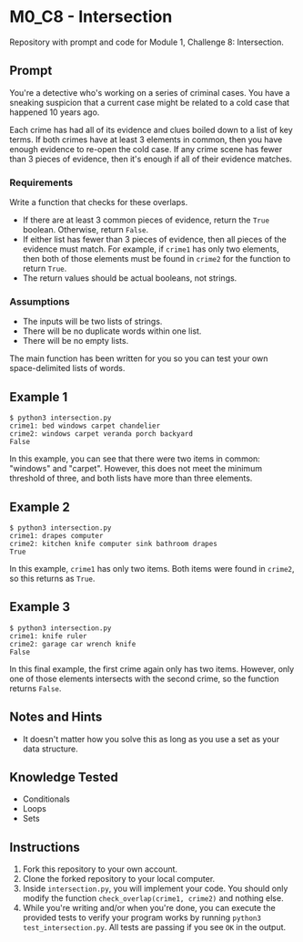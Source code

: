# M0_C8 - Intersection
Repository with prompt and code for Module 1, Challenge 8: Intersection.

## Prompt
You're a detective who's working on a series of criminal cases. You have a sneaking suspicion that a current case might be related to a cold case that happened 10 years ago.

Each crime has had all of its evidence and clues boiled down to a list of key terms. If both crimes have at least 3 elements in common, then you have enough evidence to re-open the cold case. If any crime scene has fewer than 3 pieces of evidence, then it's enough if all of their evidence matches.

### Requirements

Write a function that checks for these overlaps.

- If there are at least 3 common pieces of evidence, return the `True` boolean. Otherwise, return `False`.
- If either list has fewer than 3 pieces of evidence, then all pieces of the evidence must match. For example, if `crime1` has only two elements, then both of those elements must be found in `crime2` for the function to return `True`.
- The return values should be actual booleans, not strings.

### Assumptions
- The inputs will be two lists of strings.
- There will be no duplicate words within one list.
- There will be no empty lists.

The main function has been written for you so you can test your own space-delimited lists of words.

## Example 1
```
$ python3 intersection.py
crime1: bed windows carpet chandelier
crime2: windows carpet veranda porch backyard
False
```

In this example, you can see that there were two items in common: "windows" and "carpet". However, this does not meet the minimum threshold of three, and both lists have more than three elements.

## Example 2
```
$ python3 intersection.py
crime1: drapes computer
crime2: kitchen knife computer sink bathroom drapes
True
```

In this example, `crime1` has only two items. Both items were found in `crime2`, so this returns as `True`.

## Example 3
```
$ python3 intersection.py
crime1: knife ruler
crime2: garage car wrench knife
False
```

In this final example, the first crime again only has two items. However, only one of those elements intersects with the second crime, so the function returns `False`.

## Notes and Hints
- It doesn't matter how you solve this as long as you use a set as your data structure.

## Knowledge Tested
- Conditionals
- Loops
- Sets

## Instructions
1. Fork this repository to your own account.
2. Clone the forked repository to your local computer.
3. Inside `intersection.py`, you will implement your code. You should only modify the function `check_overlap(crime1, crime2)` and nothing else. 
4. While you're writing and/or when you're done, you can execute the provided tests to verify your program works by running `python3 test_intersection.py`. All tests are passing if you see `OK` in the output.
